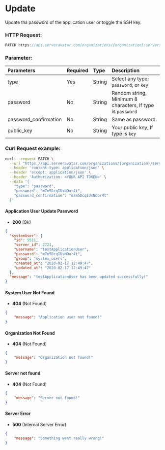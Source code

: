 # Update

Update tha password of the application user or toggle the SSH key.

### HTTP Request:

```js
PATCH https://api.serveravatar.com/organizations/{organization}/servers/{server}/system-users/{system_user}
```

### Parameter:

| Parameters     | Required | Type      | Description      |
|:------------- |:------------- |:--------------|:----------------- |
| type | Yes | String | Select any type: `password`, or `key` |
| password | No | String | Random string, Minimum 8 characters, If type is `password` |
| password_confirmation | No | String | Same as password. |
| public_key | No | String | Your public key, If type is `key` |

### Curl Request example:

```sh
curl --request PATCH \
  --url "https://api.serveravatar.com/organizations/{organization}/servers/{server}/system-users/{system_user}" \
  --header 'content-type: application/json' \
  --header 'accept: application/json' \
  --header 'Authorization: <YOUR API TOKEN>' \
  --data '{
    "type": "password",
    "password": "m7m5DcqIUsNOor4t",
    "password_confirmation": "m7m5DcqIUsNOor4t"
  }'
```

#### Application User Update Password
- __200__ (Ok)

``` json
{
  "systemUser": {
    "id": 5511,
    "server_id": 2721,
    "username": "testApplicationUser",
    "password": "m7m5DcqIUsNOor4t",
    "group": "system_users",
    "created_at": "2020-02-17 12:49:47",
    "updated_at": "2020-02-17 12:49:47"
  },
  "message": "testApplicationUser has been updated successfully!"
}
```

#### System User Not Found
- __404__ (Not Found)

```json
{
    "message": "Application user not found!"
}
```

#### Organization Not Found
- __404__ (Not Found)

```json
{
    "message": "Organization not found!"
}
```

#### Server not found
- __404__ (Not Found)

```json
{
    "message": "Server not found!"
}
```

#### Server Error
- __500__ (Internal Server Error)

```json
{
    "message": "Something went really wrong!"
}